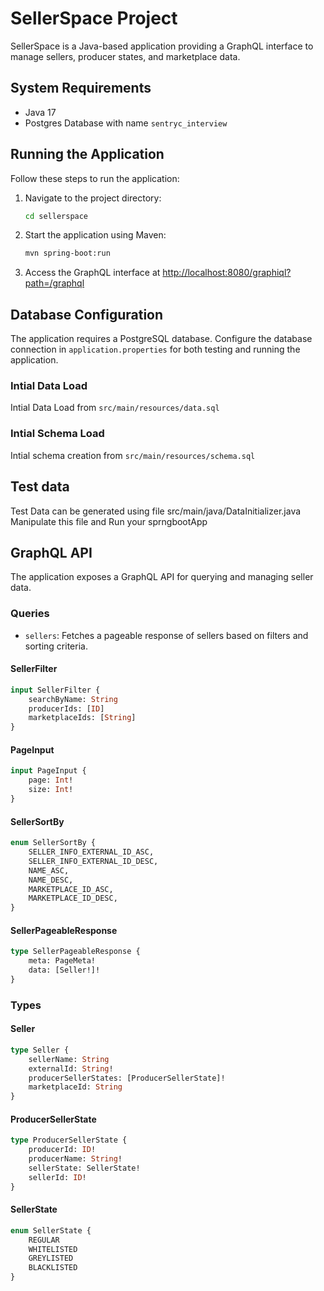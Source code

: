 
# SellerSpace Project

SellerSpace is a Java-based application providing a GraphQL interface to manage sellers, producer states, and marketplace data.

## System Requirements

- Java 17
- Postgres Database with name `sentryc_interview` 

## Running the Application

Follow these steps to run the application:

1. Navigate to the project directory:
   ```bash
   cd sellerspace
   ```
2. Start the application using Maven:
   ```bash
   mvn spring-boot:run
   ```
3. Access the GraphQL interface at [http://localhost:8080/graphiql?path=/graphql](http://localhost:8080/graphiql?path=/graphql)

## Database Configuration

The application requires a PostgreSQL database. Configure the database connection in `application.properties` for both testing and running the application.

### Intial Data Load
Intial Data Load  from `src/main/resources/data.sql`

### Intial Schema Load
Intial schema creation from `src/main/resources/schema.sql`

## Test data 
Test Data can be generated using file src/main/java/DataInitializer.java
Manipulate this file and Run your sprngbootApp



## GraphQL API

The application exposes a GraphQL API for querying and managing seller data.

### Queries

- `sellers`: Fetches a pageable response of sellers based on filters and sorting criteria.

#### SellerFilter

```graphql
input SellerFilter {
    searchByName: String
    producerIds: [ID]
    marketplaceIds: [String]
}
```

#### PageInput

```graphql
input PageInput {
    page: Int!
    size: Int!
}
```

#### SellerSortBy

```graphql
enum SellerSortBy {
    SELLER_INFO_EXTERNAL_ID_ASC,
    SELLER_INFO_EXTERNAL_ID_DESC,
    NAME_ASC,
    NAME_DESC,
    MARKETPLACE_ID_ASC,
    MARKETPLACE_ID_DESC,
}
```

#### SellerPageableResponse

```graphql
type SellerPageableResponse {
    meta: PageMeta!
    data: [Seller!]!
}
```

### Types

#### Seller

```graphql
type Seller {
    sellerName: String
    externalId: String!
    producerSellerStates: [ProducerSellerState]!
    marketplaceId: String
}
```

#### ProducerSellerState

```graphql
type ProducerSellerState {
    producerId: ID!
    producerName: String!
    sellerState: SellerState!
    sellerId: ID!
}
```

#### SellerState

```graphql
enum SellerState {
    REGULAR
    WHITELISTED
    GREYLISTED
    BLACKLISTED
}
```

